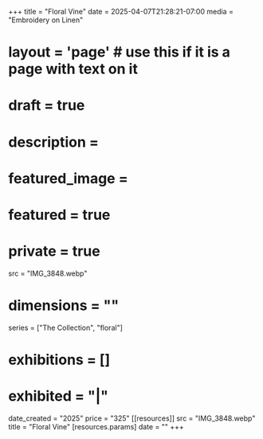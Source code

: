 +++
title = "Floral Vine"
date = 2025-04-07T21:28:21-07:00
media = "Embroidery on Linen"
# layout = 'page' # use this if it is a page with text on it
# draft = true
# description = 
# featured_image = 
# featured = true
# private = true
src = "IMG_3848.webp"
# dimensions = ""
series = ["The Collection", "floral"]
# exhibitions = []
# exhibited = "|"
date_created = "2025"
price = "325"
[[resources]]
  src = "IMG_3848.webp"
  title = "Floral Vine"
  [resources.params]
  date = ""
+++
